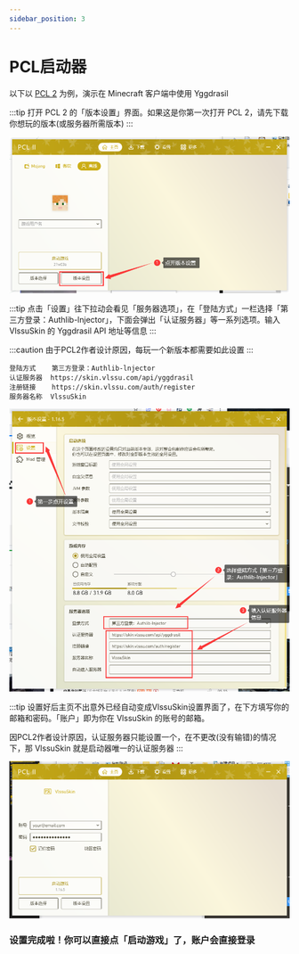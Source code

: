 ```yaml
---
sidebar_position: 3
---
```


# PCL启动器
以下以 [PCL 2](https://afdian.net/@LTCat) 为例，演示在 Minecraft 客户端中使用 Yggdrasil

:::tip
打开 PCL 2 的「版本设置」界面。如果这是你第一次打开 PCL 2，请先下载你想玩的版本(或服务器所需版本)
:::

![An image](/img/mcserver/pcl1.jpg)

:::tip
点击「设置」往下拉动会看见「服务器选项」，在「登陆方式」一栏选择「第三方登录：Authlib-lnjector」，下面会弹出「认证服务器」等一系列选项。输入 VlssuSkin 的 Yggdrasil API 地址等信息
:::

:::caution
由于PCL2作者设计原因，每玩一个新版本都需要如此设置
:::

```
登陆方式    第三方登录：Authlib-lnjector
认证服务器  https://skin.vlssu.com/api/yggdrasil
注册链接    https://skin.vlssu.com/auth/register
服务器名称  VlssuSkin
```

![An image](/img/mcserver/pcl2.jpg)

:::tip
设置好后主页不出意外已经自动变成VlssuSkin设置界面了，在下方填写你的邮箱和密码。「账户」即为你在 VlssuSkin 的账号的邮箱。

因PCL2作者设计原因，认证服务器只能设置一个，在不更改(没有输错)的情况下，那 VlssuSkin 就是启动器唯一的认证服务器
:::

![An image](/img/mcserver/pcl3.jpg)

### 设置完成啦！你可以直接点「启动游戏」了，账户会直接登录
